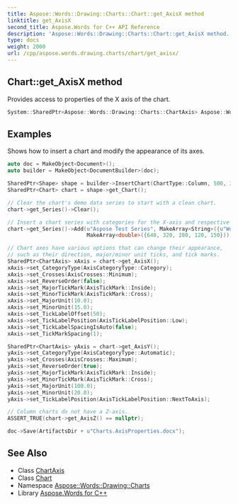 ```yaml
---
title: Aspose::Words::Drawing::Charts::Chart::get_AxisX method
linktitle: get_AxisX
second_title: Aspose.Words for C++ API Reference
description: 'Aspose::Words::Drawing::Charts::Chart::get_AxisX method. Provides access to properties of the X axis of the chart in C++.'
type: docs
weight: 2000
url: /cpp/aspose.words.drawing.charts/chart/get_axisx/
---
```

## Chart::get_AxisX method


Provides access to properties of the X axis of the chart.

```cpp
System::SharedPtr<Aspose::Words::Drawing::Charts::ChartAxis> Aspose::Words::Drawing::Charts::Chart::get_AxisX()
```


## Examples



Shows how to insert a chart and modify the appearance of its axes. 
```cpp
auto doc = MakeObject<Document>();
auto builder = MakeObject<DocumentBuilder>(doc);

SharedPtr<Shape> shape = builder->InsertChart(ChartType::Column, 500, 300);
SharedPtr<Chart> chart = shape->get_Chart();

// Clear the chart's demo data series to start with a clean chart.
chart->get_Series()->Clear();

// Insert a chart series with categories for the X-axis and respective numeric values for the Y-axis.
chart->get_Series()->Add(u"Aspose Test Series", MakeArray<String>({u"Word", u"PDF", u"Excel", u"GoogleDocs", u"Note"}),
                         MakeArray<double>({640, 320, 280, 120, 150}));

// Chart axes have various options that can change their appearance,
// such as their direction, major/minor unit ticks, and tick marks.
SharedPtr<ChartAxis> xAxis = chart->get_AxisX();
xAxis->set_CategoryType(AxisCategoryType::Category);
xAxis->set_Crosses(AxisCrosses::Minimum);
xAxis->set_ReverseOrder(false);
xAxis->set_MajorTickMark(AxisTickMark::Inside);
xAxis->set_MinorTickMark(AxisTickMark::Cross);
xAxis->set_MajorUnit(10.0);
xAxis->set_MinorUnit(15.0);
xAxis->set_TickLabelOffset(50);
xAxis->set_TickLabelPosition(AxisTickLabelPosition::Low);
xAxis->set_TickLabelSpacingIsAuto(false);
xAxis->set_TickMarkSpacing(1);

SharedPtr<ChartAxis> yAxis = chart->get_AxisY();
yAxis->set_CategoryType(AxisCategoryType::Automatic);
yAxis->set_Crosses(AxisCrosses::Maximum);
yAxis->set_ReverseOrder(true);
yAxis->set_MajorTickMark(AxisTickMark::Inside);
yAxis->set_MinorTickMark(AxisTickMark::Cross);
yAxis->set_MajorUnit(100.0);
yAxis->set_MinorUnit(20.0);
yAxis->set_TickLabelPosition(AxisTickLabelPosition::NextToAxis);

// Column charts do not have a Z-axis.
ASSERT_TRUE(chart->get_AxisZ() == nullptr);

doc->Save(ArtifactsDir + u"Charts.AxisProperties.docx");
```

## See Also

* Class [ChartAxis](../../chartaxis/)
* Class [Chart](../)
* Namespace [Aspose::Words::Drawing::Charts](../../)
* Library [Aspose.Words for C++](../../../)

